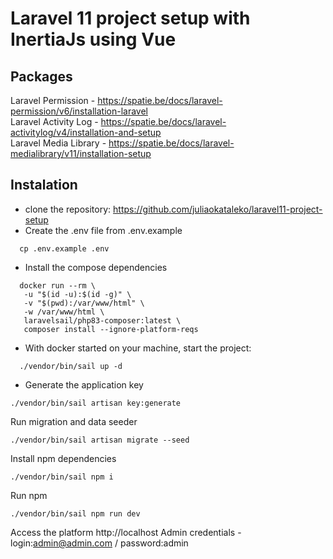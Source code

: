 # Laravel 11 project setup with InertiaJs using Vue

## Packages

Laravel Permission - https://spatie.be/docs/laravel-permission/v6/installation-laravel <br/>
Laravel Activity Log - https://spatie.be/docs/laravel-activitylog/v4/installation-and-setup<br/>
Laravel Media Library - https://spatie.be/docs/laravel-medialibrary/v11/installation-setup<br/>

## Instalation

 - clone the repository: https://github.com/juliaokataleko/laravel11-project-setup
 - Create the .env file from .env.example
 ```
   cp .env.example .env
 ```
 - Install the compose dependencies
 ```
   docker run --rm \
    -u "$(id -u):$(id -g)" \
    -v "$(pwd):/var/www/html" \
    -w /var/www/html \
    laravelsail/php83-composer:latest \
    composer install --ignore-platform-reqs
```
- With docker started on your machine, start the project:
```
  ./vendor/bin/sail up -d
```
- Generate the application key
```
./vendor/bin/sail artisan key:generate
```
Run migration and data seeder
```
./vendor/bin/sail artisan migrate --seed
```

Install npm dependencies
```
./vendor/bin/sail npm i
```

Run npm
```
./vendor/bin/sail npm run dev
```

Access the platform
http://localhost
Admin credentials - login:admin@admin.com / password:admin